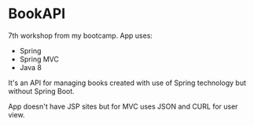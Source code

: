 # BookAPI

7th workshop from my bootcamp. App uses:

- Spring
- Spring MVC
- Java 8

It's an API for managing books created with use of Spring technology but without Spring Boot.

App doesn't have JSP sites but for MVC uses JSON and CURL for user view.

